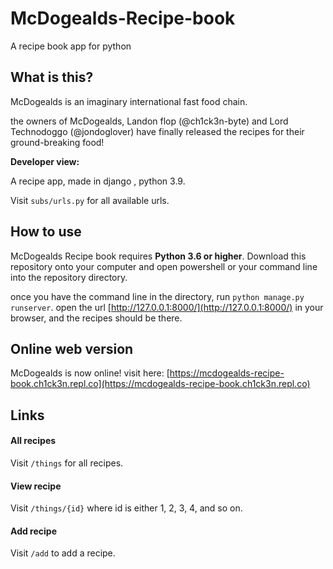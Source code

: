 # McDogealds-Recipe-book
A recipe book app for python


## What is this?

McDogealds is an imaginary international fast food chain.

the owners of McDogealds, Landon flop (@ch1ck3n-byte) and Lord Technodoggo (@jondoglover) have finally released the recipes for their ground-breaking food!

**Developer view:**

A recipe app, made in django , python 3.9.

Visit `subs/urls.py` for all available urls.

## How to use

McDogealds Recipe book requires **Python 3.6 or higher**. Download this repository onto your computer and open powershell or your command line into the repository directory. 

once you have the command line in the directory, run `python manage.py runserver`. open the url [http://127.0.0.1:8000/](http://127.0.0.1:8000/) in your browser, and the recipes should be there.

## Online web version

McDogealds is now online! visit here: [https://mcdogealds-recipe-book.ch1ck3n.repl.co](https://mcdogealds-recipe-book.ch1ck3n.repl.co)

## Links

#### All recipes

  Visit `/things` for all recipes.
  
#### View recipe
  Visit `/things/{id}` where id is either 1, 2, 3, 4, and so on.
#### Add recipe
  Visit `/add` to add a recipe.
